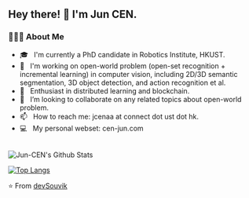 
<!--
**Jun-CEN/Jun-CEN** is a ✨ _special_ ✨ repository because its `README.md` (this file) appears on your GitHub profile.

Here are some ideas to get you started:

- 🔭 I’m currently working on ...
- 🌱 I’m currently learning ...
- 👯 I’m looking to collaborate on ...
- 🤔 I’m looking for help with ...
- 💬 Ask me about ...
- 📫 How to reach me: ...
- 😄 Pronouns: ...
- ⚡ Fun fact: ...
-->

<h2> Hey there! 👋 I'm Jun CEN.

<h3> 👨🏻‍💻 About Me </h3>

- 🎓 &nbsp; I'm currently a PhD candidate in Robotics Institute, HKUST.
- :closed_book: &nbsp; I'm working on open-world problem (open-set recognition + incremental learning) in computer vision, including 2D/3D semantic segmentation, 3D object detection, and action recognition et al.
- 🌱 &nbsp; Enthusiast in distributed learning and blockchain.
- 👯 &nbsp; I’m looking to collaborate on any related topics about open-world problem.
- 📫 &nbsp; How to reach me: jcenaa at connect dot ust dot hk.
- 💻 &nbsp; My personal webset: cen-jun.com

<br>

<img align="center" src="https://github-readme-stats.vercel.app/api?username=Jun-CEN&include_all_commits=true&count_private=true&show_icons=true&line_height=20&title_color=7A7ADB&icon_color=2234AE&text_color=D3D3D3&bg_color=0,000000,130F40" alt="Jun-CEN's Github Stats">
</br>

[![Top Langs](https://github-readme-stats.vercel.app/api/top-langs/?username=Jun-CEN&layout=compact&text_color=daf7dc&bg_color=151515)](https://github.com/Jun-CEN/github-readme-stats)

⭐️ From [devSouvik](https://github.com/devSouvik)
